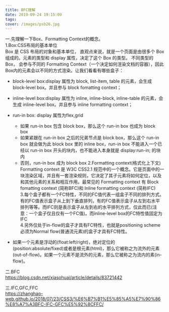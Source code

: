 ```yaml
---
title: BFC理解
date: 2019-09-24 19:15:09
tags:
cover: /images/psb26.jpg
---
```

一.先理解一下Box、Formatting Context的概念。<br/>
1.Box:CSS布局的基本单位<br/>
Box 是 CSS 布局的对象和基本单位， 直观点来说，就是一个页面是由很多个 Box 组成的。元素的类型和 display 属性，决定了这个 Box 的类型。 不同类型的 Box， 会参与不同的 Formatting Context（一个决定如何渲染文档的容器），因此Box内的元素会以不同的方式渲染。让我们看看有哪些盒子：
* block-level box:display 属性为 block, list-item, table 的元素，会生成 block-level box。并且参与 block fomatting context；

* inline-level box:display 属性为 inline, inline-block, inline-table 的元素，会生成 inline-level box。并且参与 inline formatting context；

* run-in box: display 属性为flex,grid
   * 如果 run-in box 包含 block box，那么这个 run-in box 也成为 block box
   * 如果紧跟在 run-in box 之后的兄弟节点是 block box，那么这个 run-in box 就会做为此 block box 里的 inline box，run-in box 不能进入一个已经以 run-in box 开头的块内，也不能进入本身就是 display:run-in; 的块内
   * 否则，run-in box 成为 block box
2.Formatting context(格式化上下文)<br/>
 Formatting context 是 W3C CSS2.1 规范中的一个概念。它是页面中的一块渲染区域，并且有一套渲染规则，它决定了其子元素将如何定位，以及和其他元素的关系和相互作用。最常见的 Formatting context 有 Block fomatting context (简称BFC)和 Inline formatting context (简称IFC)<br/>
3.每个盒子都有一个FC特性，不同的FC值代表一组盒子不同的排列方式。有的FC值表示盒子从上到下垂直排列，有的FC值表示盒子从左到右水平排列等等。而IFC则是表示盒子从左到右的水平排列方式，仅此而已(注意：一个盒子仅且仅有一个FC值)。而inline-level box的FC特性值固定为IFC<br/>
4.另外仅处于in-flow的盒子才具有FC特性，也就是positioning scheme必须为Normal flow(普通流元素)的盒子才具有FC特性。<br/>
* 如果一个元素是浮动的(float:left/right)，绝对定位的(position:absolute/fixed)或者是根元素(html)，那么它被称之为流外的元素(out-of-flow)。如果一个元素不是流外的元素，那么它被称之为流内的素(in-flow)。<br/>

二.BFC<br/>
https://blog.csdn.net/xiasohuai/article/details/83721442<br/>

三.IFC,GFC,FFC<br/>
https://zhanghao-web.github.io/2018/07/23/CSS3/%E6%B7%B1%E5%85%A5%E7%90%86%E8%A7%A3BFC-IFC-GFC%E5%92%8CFFC/<br/>

